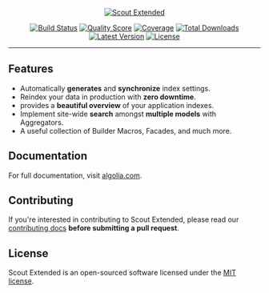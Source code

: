<p align="center">
    <a href="https://www.algolia.com/doc/framework-integration/laravel/getting-started/introduction-to-scout-extended">
        <img alt="Scout Extended" src="https://raw.githubusercontent.com/algolia/scout-extended/master/docs/banner.png" >
    </a>
</p>

<p align="center">
    <a href="https://travis-ci.org/algolia/scout-extended"><img src="https://img.shields.io/travis/algolia/scout-extended/master.svg" alt="Build Status"></img></a>
    <a href="https://scrutinizer-ci.com/g/algolia/scout-extended"><img src="https://img.shields.io/scrutinizer/g/algolia/scout-extended.svg" alt="Quality Score"></img></a>
    <a href="https://scrutinizer-ci.com/g/algolia/scout-extended"><img src="https://scrutinizer-ci.com/g/algolia/scout-extended/badges/coverage.png?b=master" alt="Coverage"></img></a>
    <a href="https://packagist.org/packages/algolia/scout-extended"><img src="https://poser.pugx.org/algolia/scout-extended/d/total.svg" alt="Total Downloads"></a>
    <a href="https://packagist.org/packages/algolia/scout-extended"><img src="https://poser.pugx.org/algolia/scout-extended/v/stable.svg" alt="Latest Version"></a>
    <a href="https://packagist.org/packages/algolia/scout-extended"><img src="https://poser.pugx.org/algolia/scout-extended/license.svg" alt="License"></a>
</p>

------

## Features

- Automatically **generates** and **synchronize** index settings.
- Reindex your data in production with **zero downtime**.
- provides a **beautiful overview** of your application indexes.
- Implement site-wide **search** amongst **multiple models** with Aggregators.
- A useful collection of Builder Macros, Facades, and much more.

## Documentation

For full documentation, visit [algolia.com](https://www.algolia.com/doc/framework-integration/laravel/getting-started/introduction-to-scout-extended).

## Contributing

If you're interested in contributing to Scout Extended, please read our [contributing docs](https://github.com/algolia/scout-extended/blob/master/CONTRIBUTING.md) **before submitting a pull request**.

## License
Scout Extended is an open-sourced software licensed under the [MIT license](LICENSE.md).
